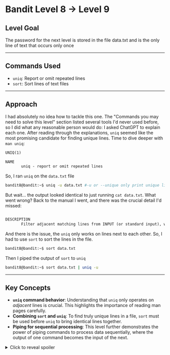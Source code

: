 # Bandit Level 8 → Level 9

## Level Goal

The password for the next level is stored in the file data.txt and is the only line of text that occurs only once

***

## Commands Used

- `uniq`: Report or omit repeated lines
- `sort`: Sort lines of text files

***

## Approach

I had absolutely no idea how to tackle this one. The "Commands you may need to solve this level" section listed several tools I'd never used before, so I did what any reasonable person would do: I asked ChatGPT to explain each one.
After reading through the explanations, `uniq` seemed like the most promising candidate for finding unique lines. Time to dive deeper with `man uniq`:
```markdown
UNIQ(1)                                                                             

NAME
       uniq - report or omit repeated lines
```
So, I ran `uniq` on the `data.txt` file
```bash
bandit8@bandit:~$ uniq -u data.txt #-u or --unique only print unique lines
```
But wait... the output looked identical to just running `cat data.txt`. What went wrong?
Back to the manual I went, and there was the crucial detail I'd missed:
```markdown

DESCRIPTION
       Filter adjacent matching lines from INPUT (or standard input), writing to OUTPUT (or standard output).
```
And there is the issue, the `uniq` only works on lines next to each other. So, I had to use `sort` to sort the lines in the file.

```bash
bandit8@bandit:~$ sort data.txt
```
Then I piped the output of `sort` to `uniq` 
```bash
bandit8@bandit:~$ sort data.txt | uniq -u
```

***

## Key Concepts

- **`uniq` command behavior**: Understanding that `uniq` only operates on *adjacent* lines is crucial. This highlights the importance of reading man pages carefully.
- **Combining `sort` and `uniq`**: To find truly unique lines in a file, `sort` must be used before `uniq` to bring identical lines together.
- **Piping for sequential processing**: This level further demonstrates the power of piping commands to process data sequentially, where the output of one command becomes the input of the next.

<details>
  <summary>Click to reveal spoiler</summary>

  The password is 4CKMh1JI91bUIZZPXDqGanal4xvAg0JM
</details>

